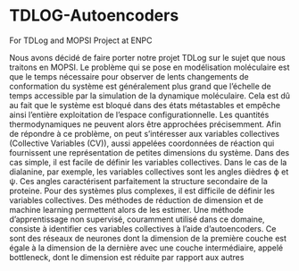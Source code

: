 # TDLOG-Autoencoders
For TDLog and MOPSI Project at ENPC

Nous avons décidé de faire porter notre projet TDLog sur le sujet que nous traitons en MOPSI. Le problème qui se pose en modélisation moléculaire est que le temps nécessaire pour observer de lents changements de conformation du système est généralement plus grand que l’échelle de temps accessible par la simulation de la dynamique moléculaire. Cela est dû au fait que le système est bloqué dans des états métastables et empêche ainsi l’entière exploitation de l’espace configurationnelle. Les quantités thermodynamiques ne peuvent alors être approchées précisemment. Afin de répondre à ce problème, on peut s’intéresser aux variables collectives (Collective Variables (CV)), aussi appelées coordonnées de réaction qui fournissent une représentation de petites dimensions du système. Dans des cas simple, il est facile de définir les variables collectives. Dans le cas de la dialanine, par exemple, les variables collectives sont les angles dièdres ϕ et ψ. Ces angles caractérisent parfaitement la structure secondaire de la proteine. Pour des systèmes plus complexes, il est difficile de définir les variables collectives. Des méthodes de réduction de dimension et de machine learning permettent alors de les estimer. Une méthode d’apprentissage non supervisé, couramment utilisé dans ce domaine, consiste à identifier ces variables collectives à l’aide d’autoencoders. Ce sont des réseaux de neurones dont la dimension de la première couche est égale à la dimension de la dernière avec une couche intermédiaire, appelé bottleneck, dont le dimension est réduite par rapport aux autres
